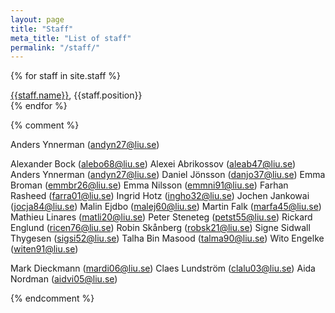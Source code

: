 ```yaml
---
layout: page
title: "Staff"
meta_title: "List of staff"
permalink: "/staff/"
---
```


{% for staff in site.staff %}
<div class="row">
  <a href="{{ site.url }}{{ site.baseurl }}{{ staff.url }}">{{staff.name}}</a>, {{staff.position}}
</div>
{% endfor %}


{% comment %}

Anders Ynnerman (andyn27@liu.se)

Alexander Bock (alebo68@liu.se)
Alexei Abrikossov (aleab47@liu.se)
Anders Ynnerman (andyn27@liu.se)
Daniel Jönsson (danjo37@liu.se)
Emma Broman (emmbr26@liu.se)
Emma Nilsson (emmni91@liu.se)
Farhan Rasheed (farra01@liu.se)
Ingrid Hotz (ingho32@liu.se)
Jochen Jankowai (jocja84@liu.se)
Malin Ejdbo (malej60@liu.se)
Martin Falk (marfa45@liu.se)
Mathieu Linares (matli20@liu.se)
Peter Steneteg (petst55@liu.se)
Rickard Englund (ricen76@liu.se)
Robin Skånberg (robsk21@liu.se)
Signe Sidwall Thygesen (sigsi52@liu.se)
Talha Bin Masood (talma90@liu.se)
Wito Engelke (witen91@liu.se)

Mark Dieckmann (mardi06@liu.se)
Claes Lundström (clalu03@liu.se)
Aida Nordman (aidvi05@liu.se)

{% endcomment %}
